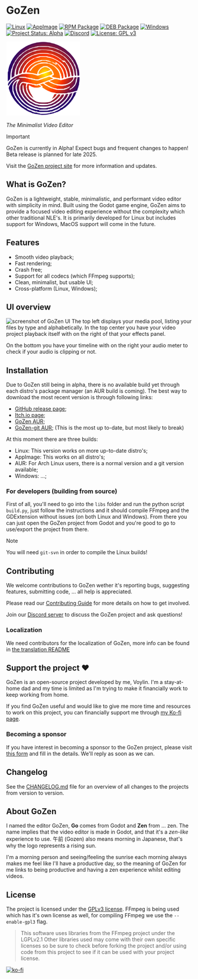 # GoZen

[![Linux](https://github.com/VoylinsGamedevJourney/gozen/actions/workflows/linux.yml/badge.svg)](https://github.com/VoylinsGamedevJourney/gozen/actions/workflows/linux.yml)
[![AppImage](https://github.com/VoylinsGamedevJourney/gozen/actions/workflows/appimage.yml/badge.svg)](https://github.com/VoylinsGamedevJourney/gozen/actions/workflows/appimage.yml)
[![RPM Package](https://github.com/VoylinsGamedevJourney/gozen/actions/workflows/rpm.yml/badge.svg)](https://github.com/VoylinsGamedevJourney/gozen/actions/workflows/rpm.yml)
[![DEB Package](https://github.com/VoylinsGamedevJourney/gozen/actions/workflows/deb.yml/badge.svg)](https://github.com/VoylinsGamedevJourney/gozen/actions/workflows/deb.yml)
[![Windows](https://github.com/VoylinsGamedevJourney/gozen/actions/workflows/windows.yml/badge.svg)](https://github.com/VoylinsGamedevJourney/gozen/actions/workflows/windows.yml) <br>
[![Project Status: Alpha](https://img.shields.io/badge/Status-Alpha-red.svg)](https://github.com/VoylinsGamedevJourney/gozen)
[![Discord](https://img.shields.io/discord/1120566516899926068?label=Discord&logo=discord&logoColor=white)](https://discord.gg/BdbUf7VKYC)
[![License: GPL v3](https://img.shields.io/badge/License-GPLv3-blue.svg)](https://www.gnu.org/licenses/gpl-3.0)

<img src="./assets/logo.svg" alt="GoZen Logo" width="200"/>

*The Minimalist Video Editor*

> [!IMPORTANT]  
> GoZen is currently in Alpha! Expect bugs and frequent changes to happen! Beta release is planned for late 2025.
> 
> Visit the [GoZen project site](https://voylinsgamedevjourney.github.io/gozen/) for more information and updates.

## What is GoZen?
GoZen is a lightweight, stable, minimalistic, and performant video editor with simplicity in mind. Built using the Godot game engine, GoZen aims to provide a focused video editing  experience without the complexity which other traditional NLE's. It is primarily developed for Linux but includes support for Windows, MacOS support will come in the future.

## Features

- Smooth video playback;
- Fast rendering;
- Crash free;
- Support for all codecs (which FFmpeg supports);
- Clean, minimalist, but usable UI;
- Cross-platform (Linux, Windows);

## UI overview
![screenshot of GoZen UI](./assets/screenshots/alpha_01.png)
The top left displays your media pool, listing your files by type and alphabetically. In the top center you have your video project playback itself with on the right of that your effects panel.

On the bottom you have your timeline with on the right your audio meter to check if your audio is clipping or not.

## Installation
Due to GoZen still being in alpha, there is no available build yet through each distro's package manager (an AUR build is coming). The best way to download the most recent version is through following links:
- [GitHub release page](https://github.com/VoylinsGamedevJourney/gozen/releases);
- [Itch.io page](https://voylin.itch.io/gozen);
- [GoZen AUR](https://aur.archlinux.org/packages/gozen);
- [GoZen-git AUR](https://aur.archlinux.org/packages/gozen); (This is the most up to-date, but most likely to break)

At this moment there are three builds:
- Linux: This version works on more up-to-date distro's;
- AppImage: This works on all distro's;
- AUR: For Arch Linux users, there is a normal version and a git version available;
- Windows: ...;

### For developers (building from source)
First of all, you'll need to go into the `libs` folder and run the python script `build.py`, just follow the instructions and it should compile FFmpeg and the GDExtension without issues (on both Linux and Windows). From there you can just open the GoZen project from Godot and you're good to go to use/export the project from there.

> [!NOTE]
> You will need `git-svn` in order to compile the Linux builds!

## Contributing
We welcome contributions to GoZen wether it's reporting bugs, suggesting features, submitting code, ... all help is appreciated.

Please read our [Contributing Guide](./CONTRIBUTING.md) for more details on how to get involved.

Join our [Discord server](https://discord.gg/BdbUf7VKYC) to discuss the GoZen project and ask questions!

### Localization
We need contributors for the localization of GoZen, more info can be found in [the translation README](/src/translations/README.md)

## Support the project ❤️
GoZen is an open-source project developed by me, Voylin. I'm a stay-at-home dad and my time is limited as I'm trying to make it financially work to keep working from home.

If you find GoZen useful and would like to give me more time and resources to work on this project, you can financially support me through [my Ko-fi page](https://ko-fi.com/voylin).

### Becoming a sponsor
If you have interest in becoming a sponsor to the GoZen project, please visit [this form](https://forms.gle/boBG9UB6ouSg8vce9) and fill in the details. We'll reply as soon as we can.

## Changelog
See the [CHANGELOG.md](./CHANGELOG.md) file for an overview of all changes to the projects from version to version.

## About GoZen
I named the editor GoZen, **Go** comes from Godot and **Zen** from ... zen. The name implies that the video editor is made in Godot, and that it's a _zen-like_ experience to use. 午前 (Gozen) also means morning in Japanese, that's why the logo represents a rising sun.

I'm a morning person and seeing/feeling the sunrise each morning always makes me feel like I'll have a productive day, so the meaning of GoZen for me links to being productive and having a zen experience whilst editing videos.

## License

The project is licensed under the [GPLv3 license](./LICENSE). FFmpeg is being used which has it's own license as well, for compiling FFmpeg we use the `--enable-gpl3` flag.

> This software uses libraries from the FFmpeg project under the LGPLv2.1
> Other libraries used may come with their own specific licenses so be sure to check before forking the project and/or using code from this project to see if it can be used with your project license.

[![ko-fi](https://ko-fi.com/img/githubbutton_sm.svg)](https://ko-fi.com/voylin)

